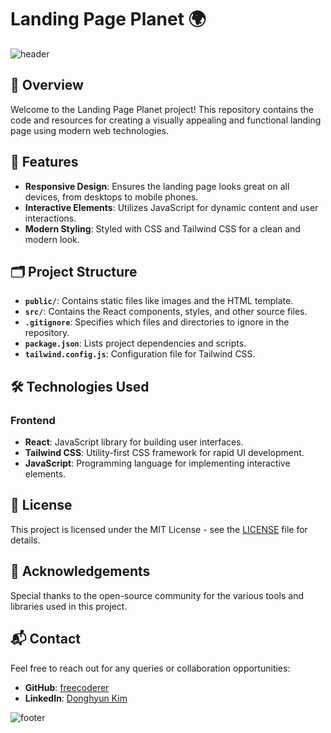 # Landing Page Planet 🌍

![header](https://capsule-render.vercel.app/api?type=waving&color=7F7FD5&text=Landing%20Page%20Planet&height=100&fontSize=40&fontColor=ffffff)

## 🌟 Overview
Welcome to the Landing Page Planet project! This repository contains the code and resources for creating a visually appealing and functional landing page using modern web technologies.

## 🚀 Features
- **Responsive Design**: Ensures the landing page looks great on all devices, from desktops to mobile phones.
- **Interactive Elements**: Utilizes JavaScript for dynamic content and user interactions.
- **Modern Styling**: Styled with CSS and Tailwind CSS for a clean and modern look.

## 🗂 Project Structure
- **`public/`**: Contains static files like images and the HTML template.
- **`src/`**: Contains the React components, styles, and other source files.
- **`.gitignore`**: Specifies which files and directories to ignore in the repository.
- **`package.json`**: Lists project dependencies and scripts.
- **`tailwind.config.js`**: Configuration file for Tailwind CSS.

## 🛠 Technologies Used
### Frontend
- **React**: JavaScript library for building user interfaces.
- **Tailwind CSS**: Utility-first CSS framework for rapid UI development.
- **JavaScript**: Programming language for implementing interactive elements.

## 📜 License
This project is licensed under the MIT License - see the [LICENSE](LICENSE) file for details.

## 🙏 Acknowledgements
Special thanks to the open-source community for the various tools and libraries used in this project.

## 📬 Contact
Feel free to reach out for any queries or collaboration opportunities:
- **GitHub**: [freecoderer](https://github.com/freecoderer)
- **LinkedIn**: [Donghyun Kim](https://www.linkedin.com/in/kdh1999dev)

![footer](https://capsule-render.vercel.app/api?section=footer&type=waving&color=7F7FD5)
